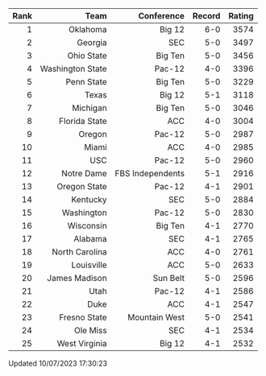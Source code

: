 | Rank  | Team                 | Conference           | Record   | Rating |
| ---:  | ---:                 | ---:                 | ---:     | ---:   |
| 1     | Oklahoma             | Big 12               | 6-0      | 3574   |
| 2     | Georgia              | SEC                  | 5-0      | 3497   |
| 3     | Ohio State           | Big Ten              | 5-0      | 3456   |
| 4     | Washington State     | Pac-12               | 4-0      | 3396   |
| 5     | Penn State           | Big Ten              | 5-0      | 3229   |
| 6     | Texas                | Big 12               | 5-1      | 3118   |
| 7     | Michigan             | Big Ten              | 5-0      | 3046   |
| 8     | Florida State        | ACC                  | 4-0      | 3004   |
| 9     | Oregon               | Pac-12               | 5-0      | 2987   |
| 10    | Miami                | ACC                  | 4-0      | 2985   |
| 11    | USC                  | Pac-12               | 5-0      | 2960   |
| 12    | Notre Dame           | FBS Independents     | 5-1      | 2916   |
| 13    | Oregon State         | Pac-12               | 4-1      | 2901   |
| 14    | Kentucky             | SEC                  | 5-0      | 2884   |
| 15    | Washington           | Pac-12               | 5-0      | 2830   |
| 16    | Wisconsin            | Big Ten              | 4-1      | 2770   |
| 17    | Alabama              | SEC                  | 4-1      | 2765   |
| 18    | North Carolina       | ACC                  | 4-0      | 2761   |
| 19    | Louisville           | ACC                  | 5-0      | 2633   |
| 20    | James Madison        | Sun Belt             | 5-0      | 2596   |
| 21    | Utah                 | Pac-12               | 4-1      | 2586   |
| 22    | Duke                 | ACC                  | 4-1      | 2547   |
| 23    | Fresno State         | Mountain West        | 5-0      | 2541   |
| 24    | Ole Miss             | SEC                  | 4-1      | 2534   |
| 25    | West Virginia        | Big 12               | 4-1      | 2532   |

Updated 10/07/2023 17:30:23
